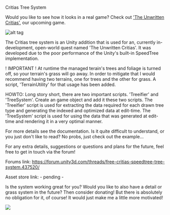 Critias Tree System

Would you like to see how it looks in a real game? Check out ['The Unwritten Critias'](http://www.unwrittencritias.com), our upcoming game.

![alt tag](https://github.com/AssemblyJohn/Critias-TreeSystem/blob/master/CritiasTree.png)

The Critias tree system is an Unity addition that is used for an, currently in-development, open-world quest named 'The Unwritten Critias'. It was developed due to the poor
performance of the Unity's built-in SpeedTree implementation.

! IMPORTANT !
At runtime the managed terain's trees and foliage is turned off, so your terrain's grass will go away. In order to mitigate that I would recommend having two terrains, one for trees and the other for grass. A script, 'TerrainUtility' for that usage has been added.

HOWTO:
Long story short, there are two important scripts. 'Treeifier' and 'TreeSystem'. Create an game object and add it these two scripts. The 'Treeifier' script is used for extracting the data required for each drawn tree type and generating the indexed and optimized data at edit-time. The 'TreeSystem' script is used for using the data that was generated at edit-time and rendering it in a very optimal manner.

For more details see the documentation. Is it quite difficult to understand, or you just don't like to read? No probs, just check out the example...

For any extra details, suggestions or questions and plans for the future, feel free to get in touch via the forum!

Forums link: https://forum.unity3d.com/threads/free-critias-speedtree-tree-system.437520/

Asset store link: - pending -

Is the system working great for you? Would you like to also have a detail or grass system in the future? Then consider donating! But there is absolutely no obligation for it, of course! It would just make me a little more motivated!

[![](https://www.paypalobjects.com/en_US/i/btn/btn_donateCC_LG.gif)](https://www.paypal.com/cgi-bin/webscr?cmd=_s-xclick&hosted_button_id=MBCS7Q244JQUS)
